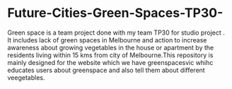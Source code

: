 # Future-Cities-Green-Spaces-TP30-
Green space is a team project done with my team TP30 for studio project . It includes  lack of green spaces in Melbourne and action to increase 
awareness about growing vegetables in the   house or apartment by the residents living within 15 kms from city of Melbourne.This repository is mainly designed
for the website which we have greenspacesvic whihc educates users about greenspace and also tell them about different veegetables.
